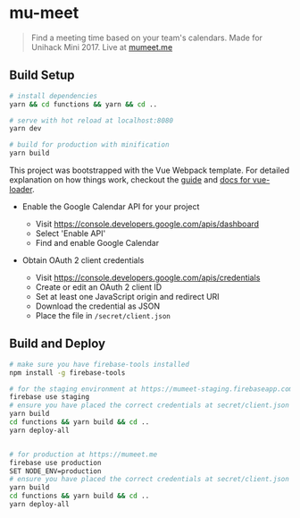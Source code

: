 # mu-meet

> Find a meeting time based on your team's calendars. Made for Unihack Mini 2017. Live at [mumeet.me](mumeet.me)

## Build Setup

``` bash
# install dependencies
yarn && cd functions && yarn && cd ..

# serve with hot reload at localhost:8080
yarn dev

# build for production with minification
yarn build
```
This project was bootstrapped with the Vue Webpack template. For detailed explanation on how things work, checkout the [guide](http://vuejs-templates.github.io/webpack/) and [docs for vue-loader](http://vuejs.github.io/vue-loader).

- Enable the Google Calendar API for your project
  - Visit https://console.developers.google.com/apis/dashboard
  - Select 'Enable API'
  - Find and enable Google Calendar

- Obtain OAuth 2 client credentials
  - Visit https://console.developers.google.com/apis/credentials
  - Create or edit an OAuth 2 client ID
  - Set at least one JavaScript origin and redirect URI
  - Download the credential as JSON
  - Place the file in `/secret/client.json`

## Build and Deploy

```bash
# make sure you have firebase-tools installed
npm install -g firebase-tools

# for the staging environment at https://mumeet-staging.firebaseapp.com
firebase use staging
# ensure you have placed the correct credentials at secret/client.json
yarn build
cd functions && yarn build && cd ..
yarn deploy-all


# for production at https://mumeet.me
firebase use production
SET NODE_ENV=production
# ensure you have placed the correct credentials at secret/client.json
yarn build
cd functions && yarn build && cd ..
yarn deploy-all
```
